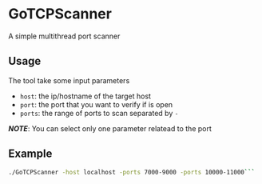 # GoTCPScanner

A simple multithread port scanner

## Usage

The tool take some input parameters

- `host`: the ip/hostname of the target host
- `port`: the port that you want to verify if is open
- `ports`: the range of ports to scan separated by `-`

**_NOTE_**: You can select only one parameter relatead to the port

## Example

```bash
./GoTCPScanner -host localhost -ports 7000-9000 -ports 10000-11000```
